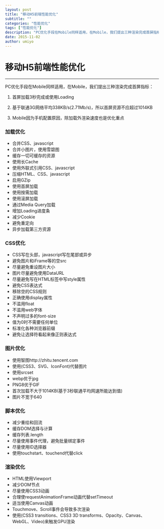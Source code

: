 ```yaml
---
layout: post
title: "移动H5前端性能优化"
subtitle: ""
categories: "性能优化"
tags: ["性能优化"]
description: "PC优化手段在Mobile同样适用，在Mobile，我们提出三种渲染完成首屏指标"
date: 2015-11-02
author: umiyo
---
```

# 移动H5前端性能优化
---
PC优化手段在Mobile同样适用，在Mobile，我们提出三种渲染完成首屏指标：

1. 首屏加载3秒完成或使用Loading

2. 基于联通3G网络平均338KB/s(2.71Mb/s)，所以首屏资源不应超过1014KB

3. Mobile因为手机配置原因，除加载外渲染速度也是优化重点

### 加载优化

- 合并CSS、javascript
- 合并小图片，使用雪碧图
- 缓存一切可缓存的资源
- 使用长Cache
- 使用外联式引用CSS、javascript
- 压缩HTML、CSS、javascript
- 启用GZip
- 使用首屏加载
- 使用按需加载
- 使用滚屏加载
- 通过Media Query加载
- 增加Loading进度条
- 减少Cookie
- 避免重定向
- 异步加载第三方资源

### CSS优化

- CSS写在头部，javascript写在尾部或异步
- 避免图片和iFrame等的空src
- 尽量避免重设图片大小
- 图片尽量避免使用DataURL
- 尽量避免写在HTML标签中写style属性
- 避免CSS表达式
- 移除空的CSS规则
- 正确使用display属性
- 不滥用float
- 不滥用web字体
- 不声明过多的font-size
- 值为0时不需要任何单位
- 标准化各种浏览器前缀
- 避免让选择符看起来像正则表达式

### 图片优化

- 使用智图http://zhitu.tencent.com
- 使用(CSS3、SVG、IconFont)代替图片
- 使用srcset
- webp优于jpg
- PNG8优于GIF
- 首次加载不大于1014KB(基于3秒联通平均网速所能达到值)
- 图片不宽于640

### 脚本优化

- 减少重绘和回流
- 缓存DOM选择与计算
- 缓存列表.length
- 尽量使用事件代理，避免批量绑定事件
- 尽量使用ID选择器
- 使用touchstart、touchend代替click

### 渲染优化

- HTML使用Viewport
- 减少DOM节点
- 尽量使用CSS3动画
- 合理使requestAnimationFrame动画代替setTimeout
- 适当使用Canvas动画
- Touchmove、Scroll事件会导致多次渲染
- 使用(CSS3 transitions、CSS3 3D transforms、Opacity、Canvas、WebGL、Video)来触发GPU渲染

